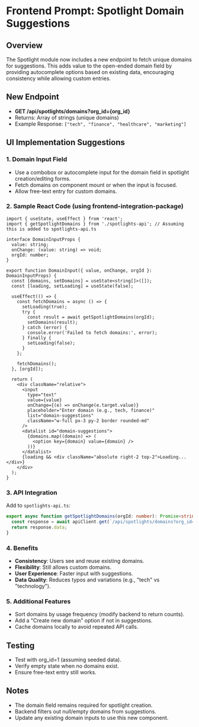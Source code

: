 # Frontend Prompt: Spotlight Domain Suggestions

## Overview
The Spotlight module now includes a new endpoint to fetch unique domains for suggestions. This adds value to the open-ended domain field by providing autocomplete options based on existing data, encouraging consistency while allowing custom entries.

## New Endpoint
- **GET /api/spotlights/domains?org_id={org_id}**
- Returns: Array of strings (unique domains)
- Example Response: `["tech", "finance", "healthcare", "marketing"]`

## UI Implementation Suggestions

### 1. Domain Input Field
- Use a combobox or autocomplete input for the domain field in spotlight creation/editing forms.
- Fetch domains on component mount or when the input is focused.
- Allow free-text entry for custom domains.

### 2. Sample React Code (using frontend-integration-package)
```tsx
import { useState, useEffect } from 'react';
import { getSpotlightDomains } from './spotlights-api'; // Assuming this is added to spotlights-api.ts

interface DomainInputProps {
  value: string;
  onChange: (value: string) => void;
  orgId: number;
}

export function DomainInput({ value, onChange, orgId }: DomainInputProps) {
  const [domains, setDomains] = useState<string[]>([]);
  const [loading, setLoading] = useState(false);

  useEffect(() => {
    const fetchDomains = async () => {
      setLoading(true);
      try {
        const result = await getSpotlightDomains(orgId);
        setDomains(result);
      } catch (error) {
        console.error('Failed to fetch domains:', error);
      } finally {
        setLoading(false);
      }
    };

    fetchDomains();
  }, [orgId]);

  return (
    <div className="relative">
      <input
        type="text"
        value={value}
        onChange={(e) => onChange(e.target.value)}
        placeholder="Enter domain (e.g., tech, finance)"
        list="domain-suggestions"
        className="w-full px-3 py-2 border rounded-md"
      />
      <datalist id="domain-suggestions">
        {domains.map((domain) => (
          <option key={domain} value={domain} />
        ))}
      </datalist>
      {loading && <div className="absolute right-2 top-2">Loading...</div>}
    </div>
  );
}
```

### 3. API Integration
Add to `spotlights-api.ts`:
```typescript
export async function getSpotlightDomains(orgId: number): Promise<string[]> {
  const response = await apiClient.get(`/api/spotlights/domains?org_id=${orgId}`);
  return response.data;
}
```

### 4. Benefits
- **Consistency**: Users see and reuse existing domains.
- **Flexibility**: Still allows custom domains.
- **User Experience**: Faster input with suggestions.
- **Data Quality**: Reduces typos and variations (e.g., "tech" vs "technology").

### 5. Additional Features
- Sort domains by usage frequency (modify backend to return counts).
- Add a "Create new domain" option if not in suggestions.
- Cache domains locally to avoid repeated API calls.

## Testing
- Test with org_id=1 (assuming seeded data).
- Verify empty state when no domains exist.
- Ensure free-text entry still works.

## Notes
- The domain field remains required for spotlight creation.
- Backend filters out null/empty domains from suggestions.
- Update any existing domain inputs to use this new component.
